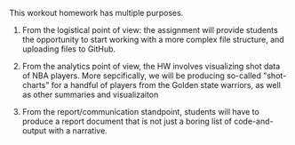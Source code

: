 This workout homework has multiple purposes. 

1) From the logistical point of view: the assignment will provide students the opportunity to start working with a more complex file structure, and uploading files to GitHub. 

2) From the analytics point of view, the HW involves visualizing shot data of NBA players. More sepcifically, we will be producing so-called "shot-charts" for a handful of players from the Golden state warriors, as well as other summaries and visualizaiton 

3) From the report/communication standpoint, students will have to produce a report document that is not just a boring list of code-and-output with a narrative. 